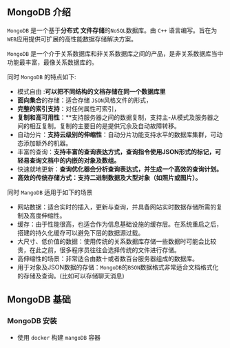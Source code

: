 ## MongoDB 介绍
`MongoDB` 是一个基于**分布式** **文件存储**的`NoSQL`数据库。由 `C++` 语言编写。旨在为 `WEB`应用提供可扩展的高性能数据存储解决方案。

`MongoDB` 是一个介于关系数据库和非关系数据库之间的产品，是非关系数据库当中功能最丰富，最像关系数据库的。

同时 `MongoDB` 的特点如下:
- 模式自由 :**可以把不同结构的文档存储在同一个数据库里**
- **面向集合**的存储：适合存储 `JSON`风格文件的形式，
- **完整的索引支持**：对任何属性可索引，
- **复制和高可用性**：**支持服务器之间的数据复制，支持主-从模式及服务器之间的相互复制。复制的主要目的是提供冗余及自动故障转移。
- 自动分片：**支持云级别的伸缩性**：自动分片功能支持水平的数据库集群，可动态添加额外的机器。
- 丰富的查询：**支持丰富的查询表达方式，查询指令使用JSON形式的标记，可轻易查询文档中的内嵌的对象及数组。**
- 快速就地更新：**查询优化器会分析查询表达式，并生成一个高效的查询计划。**
- **高效的传统存储方式：支持二进制数据及大型对象（如照片或图片）。**

同时 `MangoDB` 适用于如下的场景

- 网站数据：适合实时的插入，更新与查询，并具备网站实时数据存储所需的复制及高度伸缩性。
- 缓存：由于性能很高，也适合作为信息基础设施的缓存层。在系统重启之后，搭建的持久化缓存可以避免下层的数据源过载。
- 大尺寸、低价值的数据：使用传统的关系数据库存储一些数据时可能会比较贵，在此之前，很多程序员往往会选择传统的文件进行存储。
- 高伸缩性的场景：非常适合由数十或者数百台服务器组成的数据库。
- 用于对象及JSON数据的存储：`MongoDB`的`BSON`数据格式非常适合文档格式化的存储及查询。(比如可以存储聊天消息)

## MongoDB 基础
### MongoDB 安装
- 使用 `docker` 构建 `mangoDB` 容器




